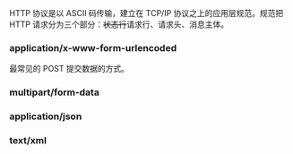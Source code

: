
HTTP 协议是以 ASCII 码传输，建立在 TCP/IP 协议之上的应用层规范。规范把 HTTP 请求分为三个部分：~~状态行~~请求行、请求头、消息主体。





### application/x-www-form-urlencoded


最常见的 POST 提交数据的方式。




### multipart/form-data



### application/json

### text/xml